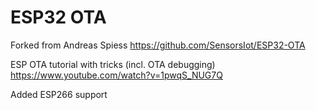 # ESP32 OTA
 
Forked from Andreas Spiess https://github.com/SensorsIot/ESP32-OTA

ESP OTA tutorial with tricks (incl. OTA debugging) https://www.youtube.com/watch?v=1pwqS_NUG7Q

Added ESP266 support

